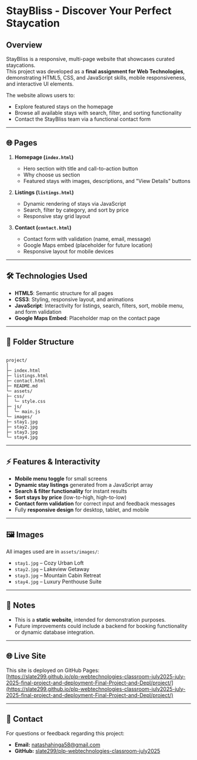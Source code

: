 # StayBliss - Discover Your Perfect Staycation

## Overview

StayBliss is a responsive, multi-page website that showcases curated staycations.  
This project was developed as a **final assignment for Web Technologies**, demonstrating HTML5, CSS, and JavaScript skills, mobile responsiveness, and interactive UI elements.

The website allows users to:

- Explore featured stays on the homepage
- Browse all available stays with search, filter, and sorting functionality
- Contact the StayBliss team via a functional contact form

---

## 🌐 Pages

1. **Homepage (`index.html`)**

   - Hero section with title and call-to-action button
   - Why choose us section
   - Featured stays with images, descriptions, and "View Details" buttons

2. **Listings (`listings.html`)**

   - Dynamic rendering of stays via JavaScript
   - Search, filter by category, and sort by price
   - Responsive stay grid layout

3. **Contact (`contact.html`)**
   - Contact form with validation (name, email, message)
   - Google Maps embed (placeholder for future location)
   - Responsive layout for mobile devices

---

## 🛠 Technologies Used

- **HTML5**: Semantic structure for all pages
- **CSS3**: Styling, responsive layout, and animations
- **JavaScript**: Interactivity for listings, search, filters, sort, mobile menu, and form validation
- **Google Maps Embed**: Placeholder map on the contact page

---

## 📁 Folder Structure

```

project/
│
├─ index.html
├─ listings.html
├─ contact.html
├─ README.md
└─ assets/
├─ css/
│  └─ style.css
├─ js/
│  └─ main.js
└─ images/
├─ stay1.jpg
├─ stay2.jpg
├─ stay3.jpg
└─ stay4.jpg

```

---

## ⚡ Features & Interactivity

- **Mobile menu toggle** for small screens
- **Dynamic stay listings** generated from a JavaScript array
- **Search & filter functionality** for instant results
- **Sort stays by price** (low-to-high, high-to-low)
- **Contact form validation** for correct input and feedback messages
- Fully **responsive design** for desktop, tablet, and mobile

---

## 🖼 Images

All images used are in `assets/images/`:

- `stay1.jpg` – Cozy Urban Loft
- `stay2.jpg` – Lakeview Getaway
- `stay3.jpg` – Mountain Cabin Retreat
- `stay4.jpg` – Luxury Penthouse Suite

---

## 📌 Notes

- This is a **static website**, intended for demonstration purposes.
- Future improvements could include a backend for booking functionality or dynamic database integration.

---

## 🌐 Live Site

This site is deployed on GitHub Pages:  
[https://slate299.github.io/plp-webtechnologies-classroom-july2025-july-2025-final-project-and-deployment-Final-Project-and-Depl/project/](https://slate299.github.io/plp-webtechnologies-classroom-july2025-july-2025-final-project-and-deployment-Final-Project-and-Depl/project/)

---

## 📧 Contact

For questions or feedback regarding this project:

- **Email:** [natashahinga58@gmail.com](mailto:natashahinga58@gmail.com)
- **GitHub:** [slate299/plp-webtechnologies-classroom-july2025](https://github.com/slate299/plp-webtechnologies-classroom-july2025-july-2025-final-project-and-deployment-Final-Project-and-Depl)

```

